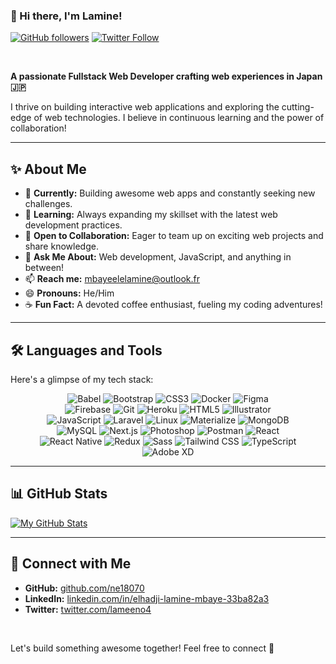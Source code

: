 ### 👋 Hi there, I'm Lamine!

[![GitHub followers](https://img.shields.io/github/followers/ne18070?style=social)](https://github.com/ne18070)
[![Twitter Follow](https://img.shields.io/twitter/follow/lameeno4?style=social)](https://twitter.com/lameeno4)

<br/>

**A passionate Fullstack Web Developer crafting web experiences in Japan 🇯🇵**

I thrive on building interactive web applications and exploring the cutting-edge of web technologies. I believe in continuous learning and the power of collaboration!

---

## ✨ About Me

- 🔭 **Currently:**  Building awesome web apps and constantly seeking new challenges.
- 🌱 **Learning:** Always expanding my skillset with the latest web development practices.
- 🤝 **Open to Collaboration:** Eager to team up on exciting web projects and share knowledge.
- 💬 **Ask Me About:** Web development, JavaScript, and anything in between!
- 📫 **Reach me:**  [mbayeelelamine@outlook.fr](mailto:mbayeelelamine@outlook.fr)
- 😄 **Pronouns:** He/Him
- ☕ **Fun Fact:**  A devoted coffee enthusiast, fueling my coding adventures!

---

## 🛠️ Languages and Tools

Here's a glimpse of my tech stack:

<p align="center">
  
  <!-- Row 1 -->
  <img src="https://img.shields.io/badge/-Babel-F9DC3E?style=flat-square&logo=babel&logoColor=333333" alt="Babel" />
  <img src="https://img.shields.io/badge/-Bootstrap-7952B3?style=flat-square&logo=bootstrap&logoColor=white" alt="Bootstrap" />
  <img src="https://img.shields.io/badge/-CSS3-1572B6?style=flat-square&logo=css3&logoColor=white" alt="CSS3" />
  <img src="https://img.shields.io/badge/-Docker-2496ED?style=flat-square&logo=docker&logoColor=white" alt="Docker" />
  <img src="https://img.shields.io/badge/-Figma-F24E1E?style=flat-square&logo=figma&logoColor=white" alt="Figma" />

  <br/>

  <!-- Row 2 -->
  <img src="https://img.shields.io/badge/-Firebase-FFCA28?style=flat-square&logo=firebase&logoColor=333333" alt="Firebase" />
  <img src="https://img.shields.io/badge/-Git-F05032?style=flat-square&logo=git&logoColor=white" alt="Git" />
  <img src="https://img.shields.io/badge/-Heroku-430098?style=flat-square&logo=heroku&logoColor=white" alt="Heroku" />
  <img src="https://img.shields.io/badge/-HTML5-E34F26?style=flat-square&logo=html5&logoColor=white" alt="HTML5" />
  <img src="https://img.shields.io/badge/-Illustrator-FF9A00?style=flat-square&logo=adobe-illustrator&logoColor=white" alt="Illustrator" />

   <br/>

  <!-- Row 3 -->
  <img src="https://img.shields.io/badge/-JavaScript-F7DF1E?style=flat-square&logo=javascript&logoColor=333333" alt="JavaScript" />
  <img src="https://img.shields.io/badge/-Laravel-FF2D20?style=flat-square&logo=laravel&logoColor=white" alt="Laravel" />
  <img src="https://img.shields.io/badge/-Linux-FCC624?style=flat-square&logo=linux&logoColor=333333" alt="Linux" />
  <img src="https://img.shields.io/badge/-Materialize-EE6E73?style=flat-square&logo=materialize&logoColor=white" alt="Materialize" />
  <img src="https://img.shields.io/badge/-MongoDB-47A248?style=flat-square&logo=mongodb&logoColor=white" alt="MongoDB" />

  <br/>

  <!-- Row 4 -->
  <img src="https://img.shields.io/badge/-MySQL-4479A1?style=flat-square&logo=mysql&logoColor=white" alt="MySQL" />
  <img src="https://img.shields.io/badge/-Next.js-000000?style=flat-square&logo=next.js&logoColor=white" alt="Next.js" />
  <img src="https://img.shields.io/badge/-Photoshop-31A8FF?style=flat-square&logo=adobe-photoshop&logoColor=white" alt="Photoshop" />
  <img src="https://img.shields.io/badge/-Postman-FF6C37?style=flat-square&logo=postman&logoColor=333333" alt="Postman" />
  <img src="https://img.shields.io/badge/-React-61DAFB?style=flat-square&logo=react&logoColor=333333" alt="React" />

  <br/>

  <!-- Row 5 -->
  <img src="https://img.shields.io/badge/-React_Native-61DAFB?style=flat-square&logo=react&logoColor=333333" alt="React Native" />
  <img src="https://img.shields.io/badge/-Redux-764ABC?style=flat-square&logo=redux&logoColor=white" alt="Redux" />
  <img src="https://img.shields.io/badge/-Sass-CC6699?style=flat-square&logo=sass&logoColor=white" alt="Sass" />
  <img src="https://img.shields.io/badge/-Tailwind_CSS-38B2AC?style=flat-square&logo=tailwind-css&logoColor=white" alt="Tailwind CSS" />
  <img src="https://img.shields.io/badge/-TypeScript-3178C6?style=flat-square&logo=typescript&logoColor=white" alt="TypeScript" />

   <br/>

  <!-- Row 6 -->
  <img src="https://img.shields.io/badge/-Adobe_XD-FF61F6?style=flat-square&logo=adobe-xd&logoColor=333333" alt="Adobe XD" />
    
</p>

---

## 📊 GitHub Stats

[![My GitHub Stats](https://github-readme-stats.vercel.app/api?username=ne18070&show_icons=true&theme=dark)](https://github.com/ne18070)

---
## 🔗 Connect with Me

- **GitHub:** [github.com/ne18070](https://github.com/ne18070)
- **LinkedIn:** [linkedin.com/in/elhadji-lamine-mbaye-33ba82a3](https://www.linkedin.com/in/elhadji-lamine-mbaye-33ba82a3)
- **Twitter:** [twitter.com/lameeno4](https://twitter.com/lameeno4)

<br/>

Let's build something awesome together! Feel free to connect 👋
